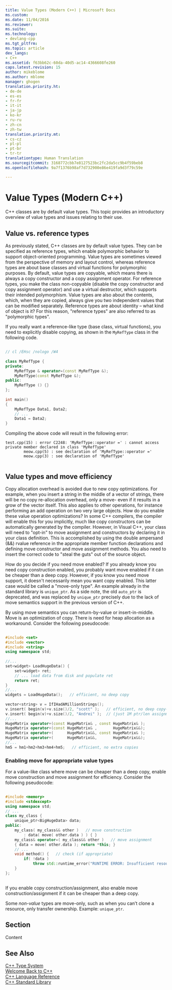 ```yaml
---
title: Value Types (Modern C++) | Microsoft Docs
ms.custom: 
ms.date: 11/04/2016
ms.reviewer: 
ms.suite: 
ms.technology:
- devlang-cpp
ms.tgt_pltfrm: 
ms.topic: article
dev_langs:
- C++
ms.assetid: f63bb62c-60da-40d5-ac14-4366608fe260
caps.latest.revision: 15
author: mikeblome
ms.author: mblome
manager: ghogen
translation.priority.ht:
- de-de
- es-es
- fr-fr
- it-it
- ja-jp
- ko-kr
- ru-ru
- zh-cn
- zh-tw
translation.priority.mt:
- cs-cz
- pl-pl
- pt-br
- tr-tr
translationtype: Human Translation
ms.sourcegitcommit: 3168772cbb7e8127523bc2fc2da5cc9b4f59beb8
ms.openlocfilehash: 9a7f1376b98af7d732900e86e419fa9d3f79c59e

---
```

# Value Types (Modern C++)
C++ classes are by default value types. This topic provides an introductory overview of value types and issues relating to their use.  
  
## Value vs. reference types  
 As previously stated, C++ classes are by default value types. They can be specified as reference types, which enable polymorphic behavior to support object-oriented programming. Value types are sometimes viewed from the perspective of memory and layout control, whereas reference types are about base classes and virtual functions for polymorphic purposes. By default, value types are copyable, which means there is always a copy constructor and a copy assignment operator. For reference types, you make the class non-copyable (disable the copy constructor and copy assignment operator) and use a virtual destructor, which supports their intended polymorphism. Value types are also about the contents, which, when they are copied, always give you two independent values that can be modified separately. Reference types are about identity – what kind of object is it? For this reason, "reference types" are also referred to as "polymorphic types".  
  
 If you really want a reference-like type (base class, virtual functions), you need to explicitly disable copying, as shown in the `MyRefType` class in the following code.  
  
```cpp  
  
// cl /EHsc /nologo /W4  
  
class MyRefType {  
private:  
    MyRefType & operator=(const MyRefType &);  
    MyRefType(const MyRefType &);  
public:  
    MyRefType () {}  
};  
  
int main()  
{  
    MyRefType Data1, Data2;  
    // ...  
    Data1 = Data2;  
}  
```  
  
 Compiling the above code will result in the following error:  
  
```Output  
test.cpp(15) : error C2248: 'MyRefType::operator =' : cannot access private member declared in class 'MyRefType'  
        meow.cpp(5) : see declaration of 'MyRefType::operator ='  
        meow.cpp(3) : see declaration of 'MyRefType'  
  
```  
  
## Value types and move efficiency  
 Copy allocation overhead is avoided due to new copy optimizations. For example, when you insert a string in the middle of a vector of strings, there will be no copy re-allocation overhead, only a move- even if it results in a grow of the vector itself. This also applies to other operations, for instance performing an add operation on two very large objects. How do you enable these value operation optimizations? In some C++ compilers, the compiler will enable this for you implicitly, much like copy constructors can be automatically generated by the compiler. However, in Visual C++, your class will need to "opt-in" to move assignment and constructors by declaring it in your class definition. This is accomplished by using the double ampersand (&&) rvalue reference in the appropriate member function declarations and defining move constructor and move assignment methods.  You also need to insert the correct code to "steal the guts" out of the source object.  
  
 How do you decide if you need move enabled? If you already know you need copy construction enabled, you probably want move enabled if it can be cheaper than a deep copy. However, if you know you need move support, it doesn't necessarily mean you want copy enabled. This latter case would be called a "move-only type". An example already in the standard library is `unique_ptr`. As a side note, the old `auto_ptr` is deprecated, and was replaced by `unique_ptr` precisely due to the lack of move semantics support in the previous version of C++.  
  
 By using move semantics you can return-by-value or insert-in-middle. Move is an optimization of copy. There is need for heap allocation as a workaround. Consider the following pseudocode:  
  
```cpp  
  
#include <set>  
#include <vector>  
#include <string>  
using namespace std;  
  
//...  
set<widget> LoadHugeData() {  
    set<widget> ret;  
    // ... load data from disk and populate ret  
    return ret;  
}  
//...  
widgets = LoadHugeData();   // efficient, no deep copy  
  
vector<string> v = IfIHadAMillionStrings();  
v.insert( begin(v)+v.size()/2, "scott" );   // efficient, no deep copy-shuffle  
v.insert( begin(v)+v.size()/2, "Andrei" );  // (just 1M ptr/len assignments)  
//...  
HugeMatrix operator+(const HugeMatrix& , const HugeMatrix& );  
HugeMatrix operator+(const HugeMatrix& ,       HugeMatrix&&);  
HugeMatrix operator+(      HugeMatrix&&, const HugeMatrix& );  
HugeMatrix operator+(      HugeMatrix&&,       HugeMatrix&&);  
//...  
hm5 = hm1+hm2+hm3+hm4+hm5;   // efficient, no extra copies  
```  
  
### Enabling move for appropriate value types  
 For a value-like class where move can be cheaper than a deep copy, enable move construction and move assignment for efficiency. Consider the following pseudocode:  
  
```cpp  
  
#include <memory>  
#include <stdexcept>  
using namespace std;  
// ...  
class my_class {  
    unique_ptr<BigHugeData> data;  
public:  
    my_class( my_class&& other )   // move construction  
        : data( move( other.data ) ) { }  
    my_class& operator=( my_class&& other )   // move assignment  
    { data = move( other.data ); return *this; }  
    // ...  
    void method() {   // check (if appropriate)  
        if( !data )   
            throw std::runtime_error("RUNTIME ERROR: Insufficient resources!");  
    }  
};  
  
```  
  
 If you enable copy construction/assignment, also enable move construction/assignment if it can be cheaper than a deep copy.  
  
 Some *non-value* types are move-only, such as when you can’t clone a resource, only transfer ownership. Example: `unique_ptr`.  
  
## Section  
 Content  
  
## See Also  
 [C++ Type System](../cpp/cpp-type-system-modern-cpp.md)   
 [Welcome Back to C++](../cpp/welcome-back-to-cpp-modern-cpp.md)   
 [C++ Language Reference](../cpp/cpp-language-reference.md)   
 [C++ Standard Library](../standard-library/cpp-standard-library-reference.md)


<!--HONumber=Jan17_HO1-->


